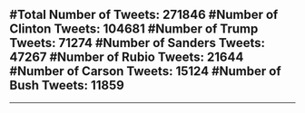 #Total Number of Tweets: 271846 
#Number of Clinton Tweets: 104681
#Number of Trump Tweets: 71274
#Number of Sanders Tweets: 47267
#Number of Rubio Tweets: 21644
#Number of Carson Tweets: 15124
#Number of Bush Tweets: 11859
---
---
